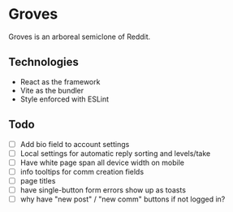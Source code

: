 # Groves

Groves is an arboreal semiclone of Reddit.

## Technologies

- React as the framework
- Vite as the bundler
- Style enforced with ESLint

## Todo

- [ ] Add bio field to account settings
- [ ] Local settings for automatic reply sorting and levels/take
- [ ] Have white page span all device width on mobile
- [ ] info tooltips for comm creation fields
- [ ] page titles
- [ ] have single-button form errors show up as toasts
- [ ] why have "new post" / "new comm" buttons if not logged in?
